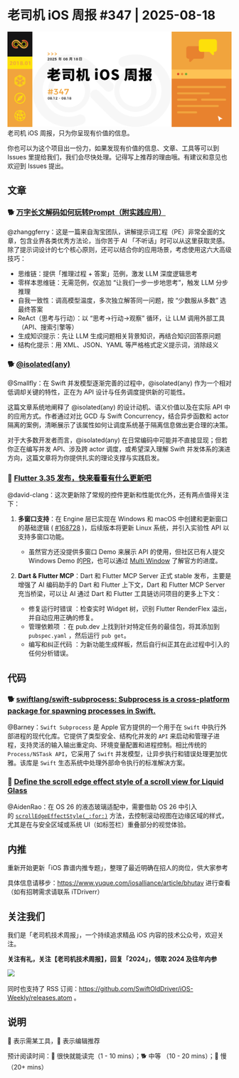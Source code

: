 # 老司机 iOS 周报 #347 | 2025-08-18

![ios-weekly](https://github.com/SwiftOldDriver/iOS-Weekly/blob/master/assets/weekly-header/347.jpg?raw=true)
老司机 iOS 周报，只为你呈现有价值的信息。

你也可以为这个项目出一份力，如果发现有价值的信息、文章、工具等可以到 Issues 里提给我们，我们会尽快处理。记得写上推荐的理由哦。有建议和意见也欢迎到 Issues 提出。

## 文章

### 🐕 [万字长文解码如何玩转Prompt（附实践应用）](https://mp.weixin.qq.com/s/ad6y-pCe1_PV7iNA7Uh1bg)

@zhanggferry：这是一篇来自淘宝团队，讲解提示词工程（PE）非常全面的文章，包含业界各类优秀方法论，当你苦于 AI 「不听话」时可以从这里获取灵感。除了提示词设计的七个核心原则，还可以结合你的应用场景，考虑使用这六大高级技巧：

* 思维链：提供「推理过程 + 答案」范例，激发 LLM 深度逻辑思考
* 零样本思维链：无需范例，仅追加 “让我们一步一步地思考”，触发 LLM 分步推理
* 自我一致性：调高模型温度，多次独立解答同一问题，按 “少数服从多数” 选最终答案
* ReAct（思考与行动）：以 “思考→行动→观察” 循环，让 LLM 调用外部工具（API、搜索引擎等）
* 生成知识提示：先让 LLM 生成问题相关背景知识，再结合知识回答原问题
* 结构化提示：用 XML、JSON、YAML 等严格格式定义提示词，消除歧义


### 🐕 [@isolated(any)](https://nshipster.com/isolated-any/)
@Smallfly：在 Swift 并发模型逐渐完善的过程中，@isolated(any) 作为一个相对低调却关键的特性，正在为 API 设计与任务调度提供新的可能性。

这篇文章系统地阐释了 @isolated(any) 的设计动机、语义价值以及在实际 API 中的应用方式。作者通过对比 GCD 与 Swift Concurrency，结合异步函数和 actor 隔离的案例，清晰展示了该属性如何让调度系统基于隔离信息做出更合理的决策。

对于大多数开发者而言，@isolated(any) 在日常编码中可能并不直接显现；但若你正在编写并发 API、涉及跨 actor 调度，或希望深入理解 Swift 并发体系的演进方向，这篇文章将为你提供扎实的理论支撑与实践启发。

### 🐎 [Flutter 3.35 发布，快来看看有什么更新吧](https://mp.weixin.qq.com/s/PPnSmA3XmyS3cZ_m7zgpdw)

@david-clang：这次更新除了常规的控件更新和性能优化外，还有两点值得关注下：

1. **多窗口支持**：在 Engine 层已实现在 Windows 和 macOS 中创建和更新窗口的基础逻辑 ( [#168728](https://link.juejin.cn/?target=https%3A%2F%2Fgithub.com%2Fflutter%2Fflutter%2Fpull%2F168728 "https://github.com/flutter/flutter/pull/168728") )，后续版本将更新 Linux 系统，并引入实验性 API 以支持多窗口功能。
	- 虽然官方还没提供多窗口 Demo 来展示 API 的使用，但社区已有人提交 Windows Demo 的[PR](https://github.com/flutter/flutter/pull/173715)，也可以通过 [Multi Window](https://github.com/orgs/flutter/projects/39/views/1) 了解官方的进度。

2. **Dart & Flutter MCP**：Dart 和 Flutter MCP Server 正式 stable 发布，主要是增强了 AI 编码助手的 Dart 和 Flutter 上下文，Dart 和 Flutter MCP Server 充当桥梁，可以让 AI 通过 Dart 和 Flutter 工具链访问项目的更多上下文：
	- 修复运行时错误 ：检查实时 Widget 树，识别 Flutter RenderFlex 溢出，并自动应用正确的修复。
	- 管理依赖项 ：在 pub.dev 上找到针对特定任务的最佳包，将其添加到 `pubspec.yaml` ，然后运行 `pub get`。
	- 编写和纠正代码 ：为新功能生成样板，然后自行纠正其在此过程中引入的任何分析错误。

## 代码

### 🐕 [swiftlang/swift-subprocess: Subprocess is a cross-platform package for spawning processes in Swift.](https://github.com/swiftlang/swift-subprocess)

@Barney：`Swift Subprocess` 是 Apple 官方提供的一个用于在 `Swift` 中执行外部进程的现代化库。它提供了类型安全、结构化并发的 `API` 来启动和管理子进程，支持灵活的输入输出重定向、环境变量配置和进程控制。相比传统的 `Process/NSTask API`，它采用了 `Swift` 并发模型，让异步执行和错误处理更加优雅。该库是 `Swift` 生态系统中处理外部命令执行的标准解决方案。

### 🐎 [Define the scroll edge effect style of a scroll view for Liquid Glass](https://www.createwithswift.com/define-the-scroll-edge-effect-style-of-a-scroll-view-for-liquid-glass/)

@AidenRao：在 OS 26 的液态玻璃适配中，需要借助 OS 26 中引入的 [`scrollEdgeEffectStyle(_:for:)`](https://developer.apple.com/documentation/swiftui/view/scrolledgeeffectstyle(_:for:)?ref=createwithswift.com) 方法，去控制滚动视图在边缘区域的样式，尤其是在与安全区域或系统 UI（如标签栏）重叠部分的视觉体验。

## 内推

重新开始更新「iOS 靠谱内推专题」，整理了最近明确在招人的岗位，供大家参考

具体信息请移步：https://www.yuque.com/iosalliance/article/bhutav 进行查看（如有招聘需求请联系 iTDriverr）

## 关注我们

我们是「老司机技术周报」，一个持续追求精品 iOS 内容的技术公众号，欢迎关注。

**关注有礼，关注【老司机技术周报】，回复「2024」，领取 2024 及往年内参**

![](https://github.com/SwiftOldDriver/iOS-Weekly/blob/master/assets/qrcode_for_wechat.jpg?raw=true)

同时也支持了 RSS 订阅：https://github.com/SwiftOldDriver/iOS-Weekly/releases.atom 。

## 说明

🚧 表示需某工具，🌟 表示编辑推荐

预计阅读时间：🐎 很快就能读完（1 - 10 mins）；🐕 中等 （10 - 20 mins）；🐢 慢（20+ mins）
